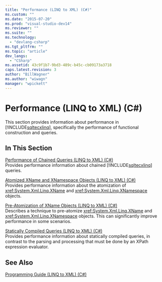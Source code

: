 ```yaml
---
title: "Performance (LINQ to XML) (C#)"
ms.custom: ""
ms.date: "2015-07-20"
ms.prod: "visual-studio-dev14"
ms.reviewer: ""
ms.suite: ""
ms.technology: 
  - "devlang-csharp"
ms.tgt_pltfrm: ""
ms.topic: "article"
dev_langs: 
  - "CSharp"
ms.assetid: 43c9f1b7-9bd3-489c-b45c-cb09173a3718
caps.latest.revision: 3
author: "BillWagner"
ms.author: "wiwagn"
manager: "wpickett"
---
```

# Performance (LINQ to XML) (C#)
This section provides information about performance in [!INCLUDE[sqltecxlinq](../linq/includes/sqltecxlinq_md.md)], specifically the performance of functional construction and queries.  
  
## In This Section  
 [Performance of Chained Queries (LINQ to XML) (C#)](../linq/performance-of-chained-queries--linq-to-xml---csharp-.md)  
 Provides performance information about chained [!INCLUDE[sqltecxlinq](../linq/includes/sqltecxlinq_md.md)] queries.  
  
 [Atomized XName and XNamespace Objects (LINQ to XML) (C#)](../linq/atomized-xname-and-xnamespace-objects--linq-to-xml---csharp-.md)  
 Provides performance information about the atomization of <xref:System.Xml.Linq.XName> and <xref:System.Xml.Linq.XNamespace> objects.  
  
 [Pre-Atomization of XName Objects (LINQ to XML) (C#)](../linq/pre-atomization-of-xname-objects--linq-to-xml---csharp-.md)  
 Describes a technique to pre-atomize <xref:System.Xml.Linq.XName> and <xref:System.Xml.Linq.XNamespace> objects. This can significantly improve performance in some scenarios.  
  
 [Statically Compiled Queries (LINQ to XML) (C#)](../linq/statically-compiled-queries--linq-to-xml---csharp-.md)  
 Provides performance information about statically compiled queries, in contrast to the parsing and processing that must be done by an XPath expression evaluator.  
  
## See Also  
 [Programming Guide (LINQ to XML) (C#)](../linq/programming-guide--linq-to-xml---csharp-.md)